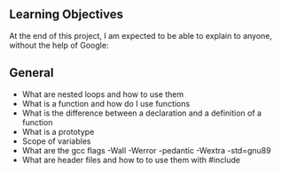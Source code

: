 ## Learning Objectives
At the end of this project, I am expected to be able to explain to anyone, without the help of Google:
## General
* What are nested loops and how to use them
* What is a function and how do I use functions
* What is the difference between a declaration and a definition of a function
* What is a prototype
* Scope of variables
* What are the gcc flags -Wall -Werror -pedantic -Wextra -std=gnu89
* What are header files and how to to use them with #include
